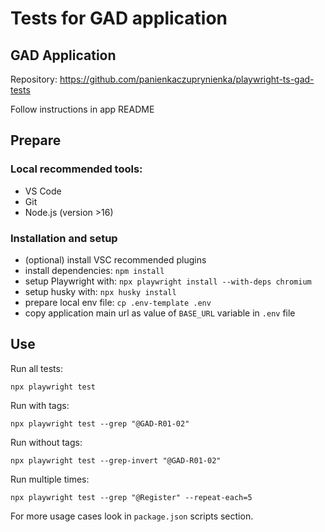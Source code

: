 # Tests for GAD application

## GAD Application

Repository: https://github.com/panienkaczuprynienka/playwright-ts-gad-tests

Follow instructions in app README

## Prepare

### Local recommended tools:

- VS Code
- Git
- Node.js (version >16)

### Installation and setup

- (optional) install VSC recommended plugins
- install dependencies: `npm install`
- setup Playwright with: `npx playwright install --with-deps chromium`
- setup husky with: `npx husky install`
- prepare local env file: `cp .env-template .env`
- copy application main url as value of `BASE_URL` variable in `.env` file

## Use

Run all tests:

```
npx playwright test
```

Run with tags:

```
npx playwright test --grep "@GAD-R01-02"
```

Run without tags:

```
npx playwright test --grep-invert "@GAD-R01-02"
```
Run multiple times:
```
npx playwright test --grep "@Register" --repeat-each=5   
```

For more usage cases look in `package.json` scripts section.
